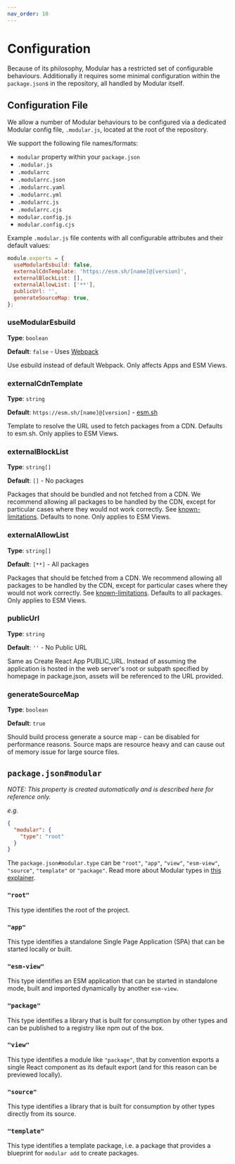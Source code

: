 ```yaml
---
nav_order: 10
---
```


# Configuration

Because of its philosophy, Modular has a restricted set of configurable
behaviours. Additionally it requires some minimal configuration within the
`package.json`s in the repository, all handled by Modular itself.

## Configuration File

We allow a number of Modular behaviours to be configured via a dedicated Modular
config file, `.modular.js`, located at the root of the repository.

We support the following file names/formats:

- `modular` property within your `package.json`
- `.modular.js`
- `.modularrc`
- `.modularrc.json`
- `.modularrc.yaml`
- `.modularrc.yml`
- `.modularrc.js`
- `.modularrc.cjs`
- `modular.config.js`
- `modular.config.cjs`

Example `.modular.js` file contents with all configurable attributes and their
default values:

```js
module.exports = {
  useModularEsbuild: false,
  externalCdnTemplate: 'https://esm.sh/[name]@[version]',
  externalBlockList: [],
  externalAllowList: ['**'],
  publicUrl: '',
  generateSourceMap: true,
};
```

### **useModularEsbuild**

**Type**: `boolean`

**Default**: `false` - Uses [Webpack](https://webpack.js.org/)

Use esbuild instead of default Webpack. Only affects Apps and ESM Views.

### **externalCdnTemplate**

**Type**: `string`

**Default**: `https://esm.sh/[name]@[version]` - [esm.sh](https://esm.sh/)

Template to resolve the URL used to fetch packages from a CDN. Defaults to
esm.sh. Only applies to ESM Views.

### **externalBlockList**

**Type**: `string[]`

**Default**: `[]` - No packages

Packages that should be bundled and not fetched from a CDN. We recommend
allowing all packages to be handled by the CDN, except for particular cases
where they would not work correctly. See
[known-limitations](./esm-views/known-limitations.md). Defaults to none. Only
applies to ESM Views.

### **externalAllowList**

**Type**: `string[]`

**Default**: `[**]` - All packages

Packages that should be fetched from a CDN. We recommend allowing all packages
to be handled by the CDN, except for particular cases where they would not work
correctly. See [known-limitations](./esm-views/known-limitations.md). Defaults
to all packages. Only applies to ESM Views.

### **publicUrl**

**Type**: `string`

**Default**: `''` - No Public URL

Same as Create React App PUBLIC_URL. Instead of assuming the application is
hosted in the web server's root or subpath specified by homepage in
package.json, assets will be referenced to the URL provided.

### **generateSourceMap**

**Type**: `boolean`

**Default**: `true`

Should build process generate a source map - can be disabled for performance
reasons. Source maps are resource heavy and can cause out of memory issue for
large source files.

## `package.json#modular`

_NOTE: This property is created automatically and is described here for
reference only._

_e.g._

```json
{
  "modular": {
    "type": "root"
  }
}
```

The `package.json#modular.type` can be `"root"`, `"app"`, `"view"`,
`"esm-view"`, `"source"`, `"template"` or `"package"`. Read more about Modular
types in [this explainer](/docs/package-types).

### `"root"`

This type identifies the root of the project.

### `"app"`

This type identifies a standalone Single Page Application (SPA) that can be
started locally or built.

### `"esm-view"`

This type identifies an ESM application that can be started in standalone mode,
built and imported dynamically by another `esm-view`.

### `"package"`

This type identifies a library that is built for consumption by other types and
can be published to a registry like npm out of the box.

### `"view"`

This type identifies a module like `"package"`, that by convention exports a
single React component as its default export (and for this reason can be
previewed locally).

### `"source"`

This type identifies a library that is built for consumption by other types
directly from its source.

### `"template"`

This type identifies a template package, i.e. a package that provides a
blueprint for `modular add` to create packages.
